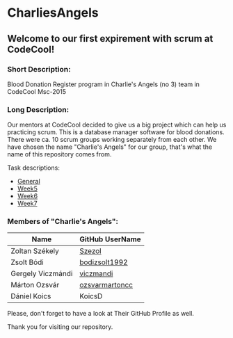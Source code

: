 # CharliesAngels
## Welcome to our first expirement with scrum at CodeCool!

### Short Description:
Blood Donation Register program in Charlie's Angels (no 3) team in CodeCool Msc-2015

### Long Description:

Our mentors at CodeCool decided to give us a big project which can help us practicing scrum. This is a database manager software for blood donations. There were ca. 10 scrum groups working separately from each other. We have chosen the name "Charlie's Angels" for our group, that's what the name of this repository comes from.

Task descriptions:
* [General](TaskDescription/InitialOrder.md)
* [Week5](TaskDescription/OrdersWeek5.md)
* [Week6](TaskDescription/OrdersWeek6.md)
* [Week7](TaskDescription/OrdersWeek7.md)

### Members of "Charlie's Angels":
| Name			        | GitHub UserName
| ----			        | ----
| Zoltan Székely    | [Szezol](https://github.com/Szezol)
| Zsolt Bódi        | [bodizsolt1992](https://github.com/bodizsolt1992)
| Gergely Viczmándi	| [viczmandi](https://github.com/viczmandi)
| Márton Ozsvár		  | [ozsvarmartoncc](https://github.com/ozsvarmartoncc)
| Dániel Koics		  | KoicsD

Please, don't forget to have a look at Their GitHub Profile as well.

Thank you for visiting our repository.
